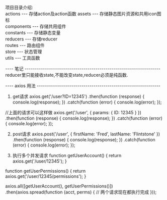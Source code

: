 项目目录介绍:<br/>
actions --- 存储action及action函数
assets --- 存储静态图片资源和共用icon图标<br/>
components --- 存储共用组件<br/>
constants --- 存储静态变量<br/>
reducers --- 存储reducer<br/>
routes --- 路由组件<br/>
store --- 状态管理<br/>
utils --- 工具函数<br/>

---- 笔记 -------------------------------------------------------------------
reducer里只能接收state,不能改变state,reducer必须是纯函数.

---- axios 用法 -------------------------------------------------------------
1. get请求
axios.get('/user?ID=12345')
  .then(function (response) {
    console.log(response);
  })
  .catch(function (error) {
    console.log(error);
  });

//上面的请求可以这样做
axios.get('/user', {
    params: {
      ID: 12345
    }
  })
  .then(function (response) {
    console.log(response);
  })
  .catch(function (error) {
    console.log(error);
  });

2. post请求
axios.post('/user', {
    firstName: 'Fred',
    lastName: 'Flintstone'
  })
  .then(function (response) {
    console.log(response);
  })
  .catch(function (error) {
    console.log(error);
  });

3. 执行多个并发请求
function getUserAccount() {
  return axios.get('/user/12345');
}

function getUserPermissions() {
  return axios.get('/user/12345/permissions');
}

axios.all([getUserAccount(), getUserPermissions()])
  .then(axios.spread(function (acct, perms) {
    // 两个请求现在都执行完成
  }));



